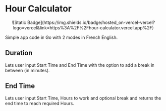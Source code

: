 # Hour Calculator
<p align="center">
![Static Badge](https://img.shields.io/badge/hosted_on-vercel-vercel?logo=vercel&link=https%3A%2F%2Fhour-calculator.vercel.app%2F)
</p>

Simple app code in Go with 2 modes in French English.

## Duration

Lets user input Start Time and End Time with the option to add a break in between (in minutes).

## End Time
 
Lets user input Start Time, Hours to work and optional break and returns the end time to reach required Hours.

